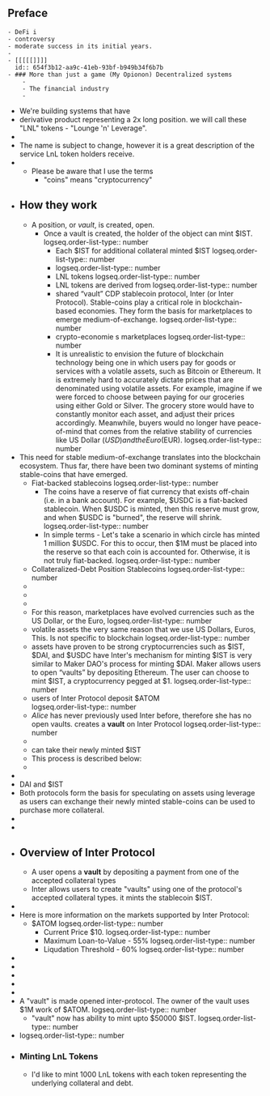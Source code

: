 ## Preface
	- DeFi i
	- controversy
	- moderate success in its initial years.
	-
	- [[[[[]]]]
	  id:: 654f3b12-aa9c-41eb-93bf-b949b34f6b7b
	- ### More than just a game (My Opionon) Decentralized systems
		-
		- The financial industry
		-
- We're building systems that have
- derivative product representing a 2x long position. we will call these "LNL" tokens - "Lounge 'n' Leverage".
-
- The name is subject to change, however it is a great description of the service LnL token holders receive.
-
	- Please be aware that I use the terms
		- "coins" means "cryptocurrency"
- ## How they work
	- A position, or *vault*, is created, open.
		- Once a vault is created, the holder of the object can mint $IST.
		  logseq.order-list-type:: number
			- Each $IST for additional collateral minted $IST
			  logseq.order-list-type:: number
			- logseq.order-list-type:: number
			- LNL tokens
			  logseq.order-list-type:: number
			- LNL tokens are derived from
			  logseq.order-list-type:: number
			- shared “vault”     CDP stablecoin protocol, Inter (or Inter Protocol). Stable-coins play a critical role in blockchain-based economies. They form the basis for marketplaces to emerge medium-of-exchange.
			  logseq.order-list-type:: number
			- crypto-economie s marketplaces 
			  logseq.order-list-type:: number
			- It is unrealistic to envision the future of blockchain technology being one in which users pay for goods or services with a volatile assets, such as Bitcoin or Ethereum. It is extremely hard to accurately dictate prices that are denominated using volatile assets. For example, imagine if we were forced to choose between paying for our groceries using either Gold or Silver. The grocery store would have to constantly monitor each asset, and adjust their prices accordingly. Meanwhile, buyers would no longer have peace-of-mind that comes from the relative stability of currencies like US Dollar ($USD) and the Euro ($EUR).
			  logseq.order-list-type:: number
- This need for stable medium-of-exchange translates into the blockchain ecosystem. Thus far, there have been two dominant systems of minting stable-coins that have emerged.
	- Fiat-backed stablecoins
	  logseq.order-list-type:: number
		- The coins have a reserve of fiat currency that exists off-chain (i.e. in a bank account). For example, $USDC is a fiat-backed stablecoin. When $USDC is minted, then this reserve must grow, and when $USDC is "burned", the reserve will shrink.
		  logseq.order-list-type:: number
		- In simple terms - Let's take a scenario in which circle has minted 1 million $USDC. For this to occur, then $1M must be placed into the reserve so that each coin is accounted for. Otherwise, it is not truly fiat-backed.
		  logseq.order-list-type:: number
	- Collateralized-Debt Position Stablecoins
	  logseq.order-list-type:: number
	-
	-
	-
	- For this reason, marketplaces have evolved  currencies such as the US Dollar, or the Euro,
	  logseq.order-list-type:: number
	- volatile assets    the very same reason that we use US Dollars, Euros,  This. Is not specific to blockchain
	  logseq.order-list-type:: number
	- assets have proven to be strong    cryptocurrencies such as $IST, $DAI, and $USDC have    Inter's mechanism for minting $IST is very similar to Maker DAO's process for minting $DAI. Maker allows users to open “vaults” by depositing Ethereum. The user can choose to mint $IST, a cryptocurrency pegged at $1.
	  logseq.order-list-type:: number
	- users of Inter Protocol deposit $ATOM  
	  logseq.order-list-type:: number
	- *Alice* has never previously used Inter before, therefore she has no open vaults.  creates a **vault** on Inter Protocol
	  logseq.order-list-type:: number
	-
	- can take their newly minted $IST
	- This process is described below:
	-
-
- DAI and $IST
- Both protocols form the basis for speculating on assets using leverage as users can exchange their newly minted stable-coins can be used to purchase more collateral.
-
-
- ## Overview of Inter Protocol
	- A user opens a **vault** by depositing a payment from one of the accepted collateral types
	- Inter allows users to create  "vaults" using one of the protocol's accepted collateral types.
	  it mints the stablecoin $IST.
-
- Here is more information on the markets supported by Inter Protocol:
	- $ATOM
	  logseq.order-list-type:: number
		- Current Price $10.
		  logseq.order-list-type:: number
		- Maximum Loan-to-Value - 55%
		  logseq.order-list-type:: number
		- Liqudation Threshold - 60%
		  logseq.order-list-type:: number
-
-
-
-
-
- A "vault" is made opened inter-protocol. The owner of the vault uses $1M work of $ATOM.
  logseq.order-list-type:: number
	- "vault" now has ability to mint upto $50000 $IST.
	  logseq.order-list-type:: number
- logseq.order-list-type:: number
- ### Minting LnL Tokens
  * I'd like to mint 1000 LnL tokens with each token representing the underlying collateral and debt.